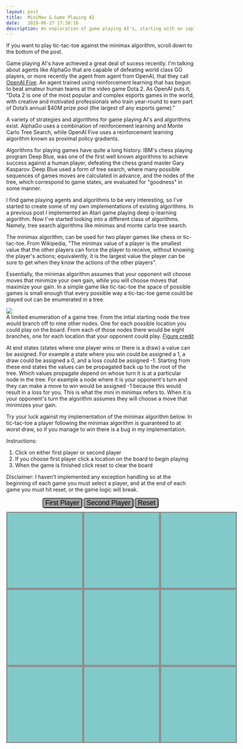 ```yaml
---
layout: post
title:  MiniMax & Game Playing AI
date:   2018-06-27 17:30:16
description: An exploration of game playing AI's, starting with an implementation of the MiniMax algorithm. 
---
```


If you want to play tic-tac-toe against the minimax algorithm, scroll down to the bottom of the post.

Game playing AI's have achieved a great deal of sucess recently. I'm talking about agents like AlphaGo that are capable of defeating world class GO players, or more recently the agent from agent from OpenAI, that they call <a target="_blank" href="https://blog.openai.com/openai-five/">OpenAI Five</a>. An agent trained using reinforcement learning that has begun to beat amateur human teams at the video game Dota 2. As OpenAI puts it, "Dota 2 is one of the most popular and complex esports games in the world, with creative and motivated professionals who train year-round to earn part of Dota’s annual $40M prize pool (the largest of any esports game)." 

A variety of strategies and algorithms for game playing AI's and algorithms exist. AlphaGo uses a combination of reinforcement learning and Monte Carlo Tree Search, while OpenAI Five uses a reinforcement learning algorithm known as proximal policy gradients. 

Algorithms for playing games have quite a long history. IBM's chess playing program Deep Blue, was one of the first well known algorithms to achieve success against a human player, defeating the chess grand master Gary Kasparov. Deep Blue used a form of tree search, where many possible sequences of games moves are calculated in advance, and the nodes of the tree, which correspond to game states, are evaluated for "goodness" in some manner.  

I find game playing agents and algorithms to be very interesting, so I've started to create some of my own implementations of existing algorithms. In a previous post I implemented an Atari game playing deep q-learning algorithm. Now I've started looking into a different class of algorithms. Namely, tree search algorithms like minimax and monte carlo tree search. 

The minimax algorithm, can be used for two player games like chess or tic-tac-toe. From Wikipedia, "The minimax value of a player is the smallest value that the other players can force the player to receive, without knowing the player's actions; equivalently, it is the largest value the player can be sure to get when they know the actions of the other players". 

Essentially, the minimax algorithm assumes that your opponent will choose moves that minimize your own gain, while you will choose moves that maximize your gain. In a simple game like tic-tac-toe the space of possible games is small enough that every possible way a tic-tac-toe game could be played out can be enumerated in a tree.

<div class="img_row">
    <img class="col seven" src="{{ site.baseurl }}/assets/img/game-tree.png">
</div>

<div class="col ten caption">
    A limited enumeration of a game tree. From the intial starting node the tree would branch off to
    nine other nodes. One for each possible location you could play on the board. From each of those nodes there would be eight branches, one for each location that your opponent could play.
    <a target="_blank" href="http://www.flyingmachinestudios.com/programming/minimax/">Figure credit</a>
</div>

At end states (states where one player wins or there is a draw) a value can be assigned. For example a state where you win could be assigned a 1, a draw could be assigned a 0, and a loss could be assigned -1. Starting from these end states the values can be propagated back up to the root of the tree. Which values propagate depend on whose turn it is at a particular node in the tree. For example a node where it is your opponent's turn and they can make a move to win would be assigned -1 because this would result in a loss for you. This is what the mini in minimax refers to. When it is your opponent's turn the algorithm assumes they will choose a move that minimizes your gain. 

Try your luck against my implementation of the minimax algorithm below. In tic-tac-toe a player following the minimax algorithm is guaranteed to at worst draw, so if you manage to win there is a bug in my implementation.

Instructions:
<ol>
    <li>Click on either first player or second player</li>
    <li>If you choose first player click a location on the board to begin playing</li>
    <li>When the game is finished click reset to clear the board</li>
</ol>

Disclaimer: I haven't implemented any exception handling so at the beginning of each game you must 
select a player, and at the end of each game you must hit reset, or the game logic will break. 

<p></p>

<style media="screen" type="text/css">
    #buttons {
    text-align: center;
    padding-bottom: 10px;
    }

    button {
    font-size: 18px;
    background-color: rgb(163, 163, 163);
    border-radius: 5px;
    }

    #endgame {
        background-color: #82caca;
        margin: 0 auto;
        font-family: "Helvetica", sans-serif;
        display: none;
        font-size: 3em;
        text-align: center;
        margin-bottom: 10px;
    }

    .container {
        max-width: 600px;
        max-height: 600px;
        background-color: #f1f0ef;
        display: grid;
        grid-template: repeat(3, 1fr) / repeat(3, 1fr);
        margin: 0 auto;
        font-family: "Helvetica", sans-serif;
    }
    
    .container .box {
        border-style: solid;
        border-color: rgb(143, 143, 143);
        color: rgb(107, 107, 107);
        min-width: 200px;
        min-height: 200px;
        background-color: #82caca;
        text-align: center;
        vertical-align: middle;
        line-height: 200px;
        font-size: 80px;
    }
    
    .container #um {
        grid-area: 1 / 2 / span 1 / span 1;
    }
    
    .container #ur {
        grid-area: 1 / 3 / span 1 / span 1;
    }
    
    .container #ml {
        grid-area: 2 / 1 / span 1 / span 1;
    }
    
    .container #mm {
        grid-area: 2 / 2 / span 1 / span 1;
    }
    
    .container #mr {
        grid-area: 2 / 3 / span 1 / span 1;
    }
    
    .container #ll {
        grid-area: 3 / 1 / span 1 / span 1;
    }
    
    .container #lm {
        grid-area: 3 / 2 / span 1 / span 1;
    }
    
    .container #lr {
        grid-area: 3 / 3 / span 1 / span 1;
    }
</style>

<script src="{{ site.baseurl }}/assets/js/Node.js" type="text/javascript"></script>
<script src="{{ site.baseurl }}/assets/js/Tree.js" type="text/javascript"></script>

<div id="buttons">
    <button onclick="first()">First Player</button> 
    <button onclick="second()">Second Player</button> 
    <button onclick="reset()">Reset</button>
</div>

<div id="endgame">You win!</div>

<div class="container" id="gameBoard">
    <div class="box" id="ul"></div>
    <div class="box" id="um"></div>
    <div class="box" id="ur"></div>
    <div class="box" id="ml"></div>
    <div class="box" id="mm"></div>
    <div class="box" id="mr"></div>
    <div class="box" id="ll"></div>
    <div class="box" id="lm"></div>
    <div class="box" id="lr"></div>
</div>

<script type="text/javascript" src="{{ site.baseurl }}/assets/js/boardDisplay.js"></script>

<script>
        // If human chooses to go second the AI will make an initial random move
        function second() {
            let gameBoard = ["", "", "", "", "", "", "", "", ""];
            gameBoard = randomMove("O", gameBoard); 
            gameAI = new AI(gameBoard, "X", false);
        }
        
        // If human chooses to go first we wait for the human to make a move
        // then update the game board and initialize the AI 
        firstVal = false;
        function first() {
            let gameBoard = ["", "", "", "", "", "", "", "", ""];
            firstVal = true;
        }

        // reset the game board
        function reset() {
            document.getElementById("endgame").style.display = "none";
            let boxes = document.querySelectorAll('.box');
            boxes.forEach((box) => {
                box.textContent = "";
                box.classList.remove('X');
                box.classList.remove('O');
            })
        }
        
        // Add event listener for when a box is clicked by user
        const buttons = document.querySelectorAll('.box');
        buttons.forEach((button) => {
        button.addEventListener('click', function(e){
            let id = e.target.id;
            let box = document.querySelector('#' + id);
            if (box.textContent != 'X' && box.textContent != 'O') {
                // Draw human move
                draw(id, 'X');

                // If human played first we need to initialize the game AI with the initial game board
                if (firstVal) {
                    console.log('check');
                    gameBoard = translate(true, null);
                    gameAI = new AI(gameBoard, "O", true);
                    firstVal = false; 
                }
                
                // Translate the current game board to an array and update the current root of the game 
                // possibilities tree
                let nextBoard = translate(true, null);
                gameAI.updateRoot(nextBoard);

                // Check for human win
                if (gameAI.currentRoot.isLeaf && gameAI.currentRoot.value !=0) {
                    let replace = document.getElementById("endgame");
                    replace.innerHTML = "You win!";
                    replace.style.display="block";
                } else if(gameAI.currentRoot.isLeaf && gameAI.currentRoot.value == 0){
                    let replace = document.getElementById("endgame");
                    replace.innerHTML = "Draw!";
                    replace.style.display="block";
                }
                
                // Choose AI action based on minimax
                nextBoard = gameAI.chooseAction();

                // Draw the AI move 
                translate(false, nextBoard);

                // Check for AI win
                if (gameAI.currentRoot.isLeaf && gameAI.currentRoot.value != 0) {
                    let replace = document.getElementById("endgame");
                    replace.innerHTML = "You lose!";
                    replace.style.display="block";
                } else if(gameAI.currentRoot.isLeaf && gameAI.currentRoot.value == 0) {
                    let replace = document.getElementById("endgame");
                    replace.innerHTML = "Draw!";
                    replace.style.display="block";
                }
                
            } else {
                alert("This location has already been played!");
            }
        })
        })
</script>
